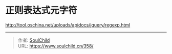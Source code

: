 # 正则表达式元字符

<!--more-->
<a href="http://tool.oschina.net/uploads/apidocs/jquery/regexp.html" target="_blank" rel="noopener">http://tool.oschina.net/uploads/apidocs/jquery/regexp.html</a>


---

> 作者: [SoulChild](https://www.soulchild.cn)  
> URL: https://www.soulchild.cn/358/  

